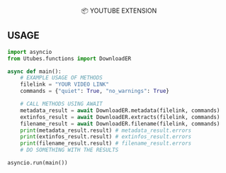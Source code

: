 <p align="center">
 📦 <a href="https://pypi.org/project/utubes" style="text-decoration:none;">YOUTUBE EXTENSION</a>
</p>


## USAGE
```python
import asyncio
from Utubes.functions import DownloadER

async def main():
    # EXAMPLE USAGE OF METHODS
    filelink = "YOUR VIDEO LINK"
    commands = {"quiet": True, "no_warnings": True}

    # CALL METHODS USING AWAIT
    metadata_result = await DownloadER.metadata(filelink, commands)
    extinfos_result = await DownloadER.extracts(filelink, commands)
    filename_result = await DownloadER.filename(filelink, commands)
    print(metadata_result.result) # metadata_result.errors
    print(extinfos_result.result) # extinfos_result.errors
    print(filename_result.result) # filename_result.errors
    # DO SOMETHING WITH THE RESULTS

asyncio.run(main())
```
